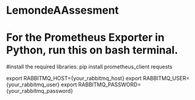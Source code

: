 # LemondeAAssesment
# For the Prometheus Exporter in Python, run this on bash terminal.


#install the required libraries:
pip install prometheus_client requests

export RABBITMQ_HOST={your_rabbitmq_host}
export RABBITMQ_USER={your_rabbitmq_user}
export RABBITMQ_PASSWORD={your_rabbitmq_password}

